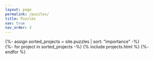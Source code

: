 ```yaml
---
layout: page
permalink: /puzzles/
title: Puzzles
nav: true
nav_order: 3
---
```


<div class="projects">
<!-- Display projects without categories -->
  {%- assign sorted_projects = site.puzzles | sort: "importance" -%}
  <!-- Generate cards for each project -->
  <div class="grid">
    {%- for project in sorted_projects -%}
      {% include projects.html %}
    {%- endfor %}
  </div>
</div>